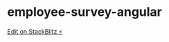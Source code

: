 # employee-survey-angular

[Edit on StackBlitz ⚡️](https://stackblitz.com/edit/angular-10-reactive-form-validation-example-t3uclt)